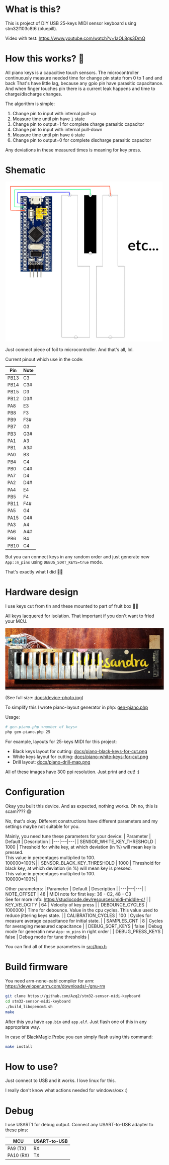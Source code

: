 # What is this?

This is project of DIY USB 25-keys MIDI sensor keyboard using stm32f103c8t6 (bluepill).

Video with test: https://www.youtube.com/watch?v=1aOL8qs3DmQ

# How this works? 🤔

All piano keys is a capacitive touch sensors.
The microcontroller continuously measure needed time for change pin state from 0 to 1 and and back
That's have little lag, because any gpio pin have parasitic capacitance.
And when finger touches pin there is a current leak happens and time to charge/discharge changes.

The algorithm is simple:
1. Change pin to input with internal pull-up
2. Measure time until pin have `1` state
3. Change pin to output=1 for complete charge parasitic capacitor
4. Change pin to input with internal pull-down
5. Measure time until pin have `0` state
6. Change pin to output=0 for complete discharge parasitic capacitor

Any deviations in these measured times is meaning for key press.

# Shematic

![Schematic](docs/schematic.png)

Just connect piece of foil to microcontroller. And that's all, lol.

Current pinout which use in the code:

|Pin|Note|
|---|---|
|PB13|C3|
|PB14|C3#|
|PB15|D3|
|PB12|D3#|
|PA8|E3|
|PB8|F3|
|PB9|F3#|
|PB7|G3|
|PB3|G3#|
|PA1|A3|
|PB1|A3#|
|PA0|B3|
|PB4|C4|
|PB0|C4#|
|PA7|D4|
|PA2|D4#|
|PA4|E4|
|PB5|F4|
|PB11|F4#|
|PA5|G4|
|PA15|G4#|
|PA3|A4|
|PA6|A4#|
|PB6|B4|
|PB10|C4|

But you can connect keys in any random order and just generate new `App::m_pins` using `DEBUG_SORT_KEYS=true` mode.

That's exactly what I did 🤦‍♂️

# Hardware design

I use keys cut from tin and these mounted to part of fruit box 🤦‍♂️

All keys lacquered for isolation. That important if you don't want to fried your MCU.

![Device photo](docs/device-photo-preview.jpg)

(See full size: [docs/device-photo.jpg](docs/device-photo.jpg))

To simplify this I wrote piano-layout generator in php: [gen-piano.php](gen-piano.php)

Usage:
```bash
# gen-piano.php <number of keys>
php gen-piano.php 25
```

For example, layouts for 25-keys MIDI for this project:
- Black keys layout for cutting: [docs/piano-black-keys-for-cut.png](docs/piano-black-keys-for-cut.png)
- White keys layout for cutting: [docs/piano-white-keys-for-cut.png](docs/piano-white-keys-for-cut.png)
- Drill layout: [docs/piano-drill-map.png](docs/piano-drill-map.png)

All of these images have 300 ppi resolution. Just print and cut! :)

# Configuration

Okay you built this device. And as expected, nothing works. Oh no, this is scam???? 😱

No, that's okay. Different constructions have different parameters and my settings maybe not suitable for you. 

Mainly, you need tune these parameters for your device:
| Parameter | Default | Description |
|---|---|---|
| SENSOR_WHITE_KEY_THRESHOLD | 1000 | Threshold for white key, at which deviation (in %) will mean key is pressed.<br>This value in percentages multiplied to 100.<br>100000=100%|
| SENSOR_BLACK_KEY_THRESHOLD | 1000 | Threshold for black key, at which deviation (in %) will mean key is pressed.<br>This value in percentages multiplied to 100.<br>100000=100%|

Other parameters:
| Parameter | Default | Description |
|---|---|---|
| NOTE_OFFSET | 48 | MIDI note for first key: 36 - C2, 48 - C3<br>See for more info: https://studiocode.dev/resources/midi-middle-c/ |
| KEY_VELOCITY | 64 | Velocity of key press |
| DEBOUNCE_CYCLES | 1000000 | Time for debounce. Value in the cpu cycles. This value used to reduce  jittering keys state. |
| CALIBRATION_CYCLES | 100 | Cycles for measure average capacitance for initial state. |
| SAMPLES_CNT | 8 | Cycles for averaging measured capacitance |
| DEBUG_SORT_KEYS | false | Debug mode for generatin new `App::m_pins` in right order |
| DEBUG_PRESS_KEYS | false | Debug mode for tune thresholds |

You can find all of these parameters in [src/App.h](src/App.h)

# Build firmware

You need arm-none-eabi compiler for arm: https://developer.arm.com/downloads/-/gnu-rm

```bash
git clone https://github.com/Azq2/stm32-sensor-midi-keyboard
cd stm32-sensor-midi-keyboard
./build_libopencm3.sh
make
```

After this you have `app.bin` and `app.elf`. Just flash one of this in any appropriate way.

In case of [BlackMagic Probe](https://github.com/blackmagic-debug/blackmagic) you can simply flash using this command:
```bash
make install
```

# How to use?

Just connect to USB and it works. I love linux for this.

I really don't know what actions needed for windows/osx :)

# Debug

I use USART1 for debug output. Connect any USART-to-USB adapter to these pins:

| MCU | USART-to-USB |
|---|---|
| PA9 (TX) | RX |
| PA10 (RX) | TX |
